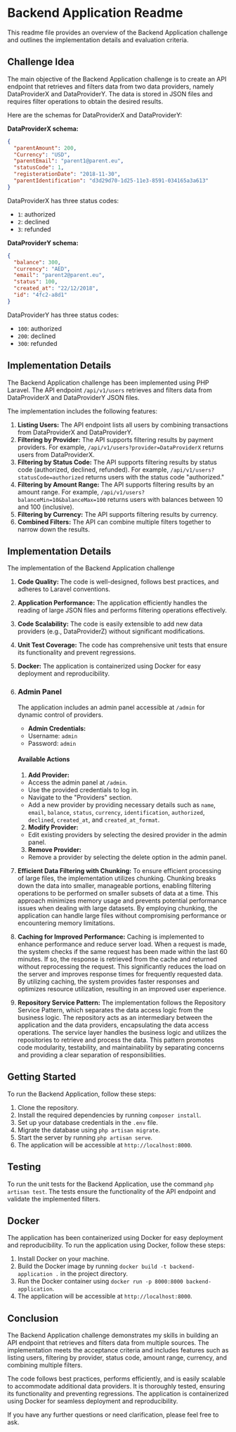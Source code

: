 # Backend Application Readme

This readme file provides an overview of the Backend Application challenge and outlines the implementation details and evaluation criteria.

## Challenge Idea

The main objective of the Backend Application challenge is to create an API endpoint that retrieves and filters data from two data providers, namely DataProviderX and DataProviderY. The data is stored in JSON files and requires filter operations to obtain the desired results.

Here are the schemas for DataProviderX and DataProviderY:

**DataProviderX schema:**

```json
{
  "parentAmount": 200,
  "Currency": "USD",
  "parentEmail": "parent1@parent.eu",
  "statusCode": 1,
  "registerationDate": "2018-11-30",
  "parentIdentification": "d3d29d70-1d25-11e3-8591-034165a3a613"
}
```

DataProviderX has three status codes:

- `1`: authorized
- `2`: declined
- `3`: refunded

**DataProviderY schema:**

```json
{
  "balance": 300,
  "currency": "AED",
  "email": "parent2@parent.eu",
  "status": 100,
  "created_at": "22/12/2018",
  "id": "4fc2-a8d1"
}
```

DataProviderY has three status codes:

- `100`: authorized
- `200`: declined
- `300`: refunded



## Implementation Details

The Backend Application challenge has been implemented using PHP Laravel. The API endpoint `/api/v1/users` retrieves and filters data from DataProviderX and DataProviderY JSON files.

The implementation includes the following features:

1. **Listing Users:** The API endpoint lists all users by combining transactions from DataProviderX and DataProviderY.
2. **Filtering by Provider:** The API supports filtering results by payment providers. For example, `/api/v1/users?provider=DataProviderX` returns users from DataProviderX.
3. **Filtering by Status Code:** The API supports filtering results by status code (authorized, declined, refunded). For example, `/api/v1/users?statusCode=authorized` returns users with the status code "authorized."
4. **Filtering by Amount Range:** The API supports filtering results by an amount range. For example, `/api/v1/users?balanceMin=10&balanceMax=100` returns users with balances between 10 and 100 (inclusive).
5. **Filtering by Currency:** The API supports filtering results by currency.
6. **Combined Filters:** The API can combine multiple filters together to narrow down the results.

## Implementation Details

The implementation of the Backend Application challenge 

1. **Code Quality:** The code is well-designed, follows best practices, and adheres to Laravel conventions.
2. **Application Performance:** The application efficiently handles the reading of large JSON files and performs filtering operations effectively.
3. **Code Scalability:** The code is easily extensible to add new data providers (e.g., DataProviderZ) without significant modifications.
4. **Unit Test Coverage:** The code has comprehensive unit tests that ensure its functionality and prevent regressions.
5. **Docker:** The application is containerized using Docker for easy deployment and reproducibility.
6. ### Admin Panel

    The application includes an admin panel accessible at `/admin` for dynamic control of providers.

    - **Admin Credentials:**
    - Username: `admin`
    - Password: `admin`

    #### Available Actions

    1. **Add Provider:**
    - Access the admin panel at `/admin`.
    - Use the provided credentials to log in.
    - Navigate to the "Providers" section.
    - Add a new provider by providing necessary details such as `name`, `email`, `balance`, `status`, `currency`, `identification`, `authorized`, `declined`, `created_at`, and `created_at_format`.

    2. **Modify Provider:**
    - Edit existing providers by selecting the desired provider in the admin panel.

    3. **Remove Provider:**
    - Remove a provider by selecting the delete option in the admin panel.

7. **Efficient Data Filtering with Chunking:** To ensure efficient processing of large files, the implementation utilizes chunking. Chunking breaks down the data into smaller, manageable portions, enabling filtering operations to be performed on smaller subsets of data at a time. This approach minimizes memory usage and prevents potential performance issues when dealing with large datasets. By employing chunking, the application can handle large files without compromising performance or encountering memory limitations.

8. **Caching for Improved Performance:**  Caching is implemented to enhance performance and reduce server load. When a request is made, the system checks if the same request has been made within the last 60 minutes. If so, the response is retrieved from the cache and returned without reprocessing the request. This significantly reduces the load on the server and improves response times for frequently requested data. By utilizing caching, the system provides faster responses and optimizes resource utilization, resulting in an improved user experience.

9. **Repository Service Pattern:** The implementation follows the Repository Service Pattern, which separates the data access logic from the business logic. The repository acts as an intermediary between the application and the data providers, encapsulating the data access operations. The service layer handles the business logic and utilizes the repositories to retrieve and process the data. This pattern promotes code modularity, testability, and maintainability by separating concerns and providing a clear separation of responsibilities.

## Getting Started

To run the Backend Application, follow these steps:

1. Clone the repository.
2. Install the required dependencies by running `composer install`.
3. Set up your database credentials in the `.env` file.
4. Migrate the database using `php artisan migrate`.
5. Start the server by running `php artisan serve`.
6. The application will be accessible at `http://localhost:8000`.

## Testing

To run the unit tests for the Backend Application, use the command `php artisan test`. The tests ensure the functionality of the API endpoint and validate the implemented filters.

## Docker

The application has been containerized using Docker for easy deployment and reproducibility. To run the application using Docker, follow these steps:

1. Install Docker on your machine.
2. Build the Docker image by running `docker build -t backend-application .` in the project directory.
3. Run the Docker container using `docker run -p 8000:8000 backend-application`.
4. The application will be accessible at `http://localhost:8000`.

## Conclusion

The Backend Application challenge demonstrates my skills in building an API endpoint that retrieves and filters data from multiple sources. The implementation meets the acceptance criteria and includes features such as listing users, filtering by provider, status code, amount range, currency, and combining multiple filters.

The code follows best practices, performs efficiently, and is easily scalable to accommodate additional data providers. It is thoroughly tested, ensuring its functionality and preventing regressions. The application is containerized using Docker for seamless deployment and reproducibility.

If you have any further questions or need clarification, please feel free to ask. 